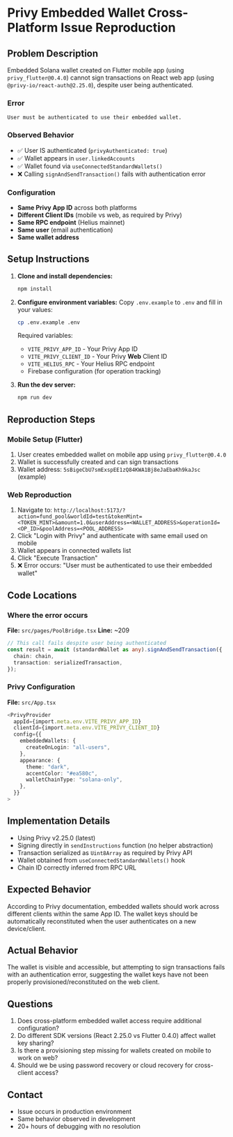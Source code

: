 # Privy Embedded Wallet Cross-Platform Issue Reproduction

## Problem Description

Embedded Solana wallet created on Flutter mobile app (using `privy_flutter@0.4.0`) cannot sign transactions on React web app (using `@privy-io/react-auth@2.25.0`), despite user being authenticated.

### Error
```text
User must be authenticated to use their embedded wallet.
```
### Observed Behavior
- ✅ User IS authenticated (`privyAuthenticated: true`)
- ✅ Wallet appears in `user.linkedAccounts`
- ✅ Wallet found via `useConnectedStandardWallets()`
- ❌ Calling `signAndSendTransaction()` fails with authentication error

### Configuration
- **Same Privy App ID** across both platforms
- **Different Client IDs** (mobile vs web, as required by Privy)
- **Same RPC endpoint** (Helius mainnet)
- **Same user** (email authentication)
- **Same wallet address**

## Setup Instructions

1. **Clone and install dependencies:**
   ```bash
   npm install
   ```

2. **Configure environment variables:**
   Copy `.env.example` to `.env` and fill in your values:
   ```bash
   cp .env.example .env
   ```

   Required variables:
   - `VITE_PRIVY_APP_ID` - Your Privy App ID
   - `VITE_PRIVY_CLIENT_ID` - Your Privy **Web** Client ID
   - `VITE_HELIUS_RPC` - Your Helius RPC endpoint
   - Firebase configuration (for operation tracking)

3. **Run the dev server:**
   ```bash
   npm run dev
   ```

## Reproduction Steps

### Mobile Setup (Flutter)
1. User creates embedded wallet on mobile app using `privy_flutter@0.4.0`
2. Wallet is successfully created and can sign transactions
3. Wallet address: `5sBigeCbU7smExspEE1zQ84KWA1Bj8eJaEbaKh9kaJsc` (example)

### Web Reproduction
1. Navigate to: `http://localhost:5173/?action=fund_pool&worldId=test&tokenMint=<TOKEN_MINT>&amount=1.0&userAddress=<WALLET_ADDRESS>&operationId=<OP_ID>&poolAddress=<POOL_ADDRESS>`
2. Click "Login with Privy" and authenticate with same email used on mobile
3. Wallet appears in connected wallets list
4. Click "Execute Transaction"
5. ❌ Error occurs: "User must be authenticated to use their embedded wallet"

## Code Locations

### Where the error occurs
**File:** `src/pages/PoolBridge.tsx`
**Line:** ~209

```typescript
// This call fails despite user being authenticated
const result = await (standardWallet as any).signAndSendTransaction({
  chain: chain,
  transaction: serializedTransaction,
});
```

### Privy Configuration
**File:** `src/App.tsx`

```typescript
<PrivyProvider
  appId={import.meta.env.VITE_PRIVY_APP_ID}
  clientId={import.meta.env.VITE_PRIVY_CLIENT_ID}
  config={{
    embeddedWallets: {
      createOnLogin: "all-users",
    },
    appearance: {
      theme: "dark",
      accentColor: "#ea580c",
      walletChainType: "solana-only",
    },
  }}
>
```

## Implementation Details

- Using Privy v2.25.0 (latest)
- Signing directly in `sendInstructions` function (no helper abstraction)
- Transaction serialized as `Uint8Array` as required by Privy API
- Wallet obtained from `useConnectedStandardWallets()` hook
- Chain ID correctly inferred from RPC URL

## Expected Behavior

According to Privy documentation, embedded wallets should work across different clients within the same App ID. The wallet keys should be automatically reconstituted when the user authenticates on a new device/client.

## Actual Behavior

The wallet is visible and accessible, but attempting to sign transactions fails with an authentication error, suggesting the wallet keys have not been properly provisioned/reconstituted on the web client.

## Questions

1. Does cross-platform embedded wallet access require additional configuration?
2. Do different SDK versions (React 2.25.0 vs Flutter 0.4.0) affect wallet key sharing?
3. Is there a provisioning step missing for wallets created on mobile to work on web?
4. Should we be using password recovery or cloud recovery for cross-client access?

## Contact

- Issue occurs in production environment
- Same behavior observed in development
- 20+ hours of debugging with no resolution
